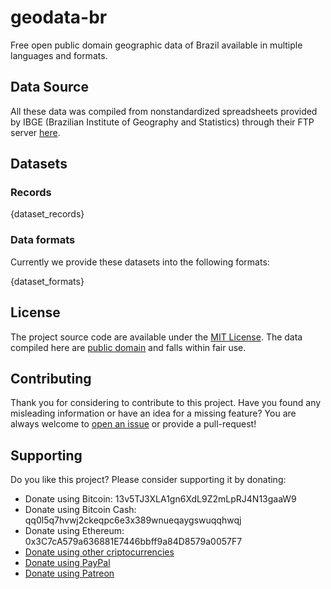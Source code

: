 # geodata-br

Free open public domain geographic data of Brazil available in multiple languages and formats.

## Data Source

All these data was compiled from nonstandardized spreadsheets provided by IBGE (Brazilian Institute of Geography and Statistics) through their FTP server [here](http://geoftp.ibge.gov.br/organizacao_do_territorio/estrutura_territorial/divisao_territorial/).

## Datasets

### Records

{dataset_records}

### Data formats

Currently we provide these datasets into the following formats:

{dataset_formats}

## License

The project source code are available under the [MIT License](src/LICENSE). The data compiled here are [public domain](data/LICENSE) and falls within fair use.

## Contributing

Thank you for considering to contribute to this project. Have you found any misleading information or have an idea for a missing feature? You are always welcome to [open an issue](https://github.com/paulofreitas/geodata-br/issues) or provide a pull-request!

## Supporting

Do you like this project? Please consider supporting it by donating:

- Donate using Bitcoin: 13v5TJ3XLA1gn6XdL9Z2mLpRJ4N13gaaW9
- Donate using Bitcoin Cash: qq0l5q7hvwj2ckeqpc6e3x389wnueqaygswuqqhwqj
- Donate using Ethereum: 0x3C7cA579a636881E7446bbff9a84D8579a0057F7
- [Donate using other criptocurrencies](https://shapeshift.io/shifty.html?destination=13v5TJ3XLA1gn6XdL9Z2mLpRJ4N13gaaW9&output=BTC)
- [Donate using PayPal](https://www.paypal.com/cgi-bin/webscr?cmd=_s-xclick&hosted_button_id=HZ6JYNLYX3P7Y)
- [Donate using Patreon](https://www.patreon.com/paulofreitas)